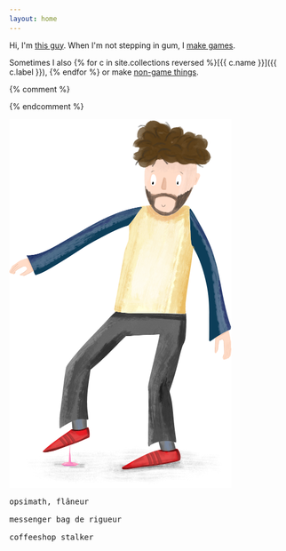 ```yaml
---
layout: home
---
```



Hi, I'm [this guy](about). When I'm not stepping in gum, I [make games](games).

Sometimes I also {% for c in site.collections reversed %}[{{ c.name }}]({{ c.label }}), {% endfor %} or make [non-game things](made).


{% comment %}
<!-- ![Life is... stepping in gum. On a hot day.](/assets/doodles/original/2020-06-17-me.png) -->
{% endcomment %}
<!-- <img src="/assets/index/2020-06-17-me.png" alt="Life is... stepping in gum. On a hot day." width="400"/> -->

![Life is... stepping in gum. On a hot day.](/assets/index/2020-06-17-me.png)


<pre>
opsimath, flâneur

messenger bag de rigueur

coffeeshop stalker
</pre>
